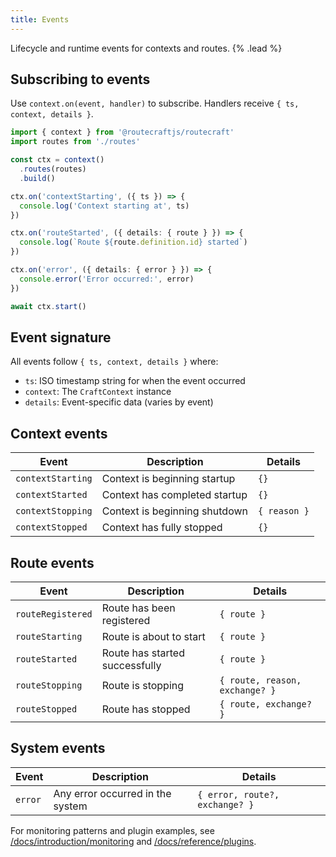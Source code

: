 ```yaml
---
title: Events
---
```


Lifecycle and runtime events for contexts and routes. {% .lead %}

## Subscribing to events

Use `context.on(event, handler)` to subscribe. Handlers receive `{ ts, context, details }`.

```ts
import { context } from '@routecraftjs/routecraft'
import routes from './routes'

const ctx = context()
  .routes(routes)
  .build()

ctx.on('contextStarting', ({ ts }) => {
  console.log('Context starting at', ts)
})

ctx.on('routeStarted', ({ details: { route } }) => {
  console.log(`Route ${route.definition.id} started`)
})

ctx.on('error', ({ details: { error } }) => {
  console.error('Error occurred:', error)
})

await ctx.start()
```

## Event signature

All events follow `{ ts, context, details }` where:
- `ts`: ISO timestamp string for when the event occurred
- `context`: The `CraftContext` instance
- `details`: Event-specific data (varies by event)

## Context events

| Event | Description | Details |
| --- | --- | --- |
| `contextStarting` | Context is beginning startup | `{}` |
| `contextStarted` | Context has completed startup | `{}` |
| `contextStopping` | Context is beginning shutdown | `{ reason }` |
| `contextStopped` | Context has fully stopped | `{}` |

## Route events

| Event | Description | Details |
| --- | --- | --- |
| `routeRegistered` | Route has been registered | `{ route }` |
| `routeStarting` | Route is about to start | `{ route }` |
| `routeStarted` | Route has started successfully | `{ route }` |
| `routeStopping` | Route is stopping | `{ route, reason, exchange? }` |
| `routeStopped` | Route has stopped | `{ route, exchange? }` |

## System events

| Event | Description | Details |
| --- | --- | --- |
| `error` | Any error occurred in the system | `{ error, route?, exchange? }` |

For monitoring patterns and plugin examples, see [/docs/introduction/monitoring](/docs/introduction/monitoring) and [/docs/reference/plugins](/docs/reference/plugins).


